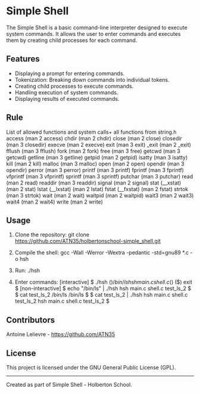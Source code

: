 # Simple Shell

The Simple Shell is a basic command-line interpreter designed to execute system commands. It allows the user to enter commands and executes them by creating child processes for each command.

## Features

- Displaying a prompt for entering commands.
- Tokenization: Breaking down commands into individual tokens.
- Creating child processes to execute commands.
- Handling execution of system commands.
- Displaying results of executed commands.

## Rule

List of allowed functions and system calls+
all functions from string.h
access (man 2 access)
chdir (man 2 chdir)
close (man 2 close)
closedir (man 3 closedir)
execve (man 2 execve)
exit (man 3 exit)
_exit (man 2 _exit)
fflush (man 3 fflush)
fork (man 2 fork)
free (man 3 free)
getcwd (man 3 getcwd)
getline (man 3 getline)
getpid (man 2 getpid)
isatty (man 3 isatty)
kill (man 2 kill)
malloc (man 3 malloc)
open (man 2 open)
opendir (man 3 opendir)
perror (man 3 perror)
printf (man 3 printf)
fprintf (man 3 fprintf)
vfprintf (man 3 vfprintf)
sprintf (man 3 sprintf)
putchar (man 3 putchar)
read (man 2 read)
readdir (man 3 readdir)
signal (man 2 signal)
stat (__xstat) (man 2 stat)
lstat (__lxstat) (man 2 lstat)
fstat (__fxstat) (man 2 fstat)
strtok (man 3 strtok)
wait (man 2 wait)
waitpid (man 2 waitpid)
wait3 (man 2 wait3)
wait4 (man 2 wait4)
write (man 2 write)

## Usage

1. Clone the repository:
git clone https://github.com/ATN35/holbertonschool-simple_shell.git

2. Compile the shell:
gcc -Wall -Werror -Wextra -pedantic -std=gnu89 *.c -o hsh

3. Run:
./hsh

4. Enter commands:
[interactive]
$ ./hsh
($) /bin/ls
hsh main.c shell.c
($)
($) exit
$
[non-interactive]
$ echo "/bin/ls" | ./hsh
hsh main.c shell.c test_ls_2
$
$ cat test_ls_2
/bin/ls
/bin/ls
$
$ cat test_ls_2 | ./hsh
hsh main.c shell.c test_ls_2
hsh main.c shell.c test_ls_2
$


## Contributors

Antoine Lelievre - https://github.com/ATN35

## License

This project is licensed under the GNU General Public License (GPL).

---

Created as part of Simple Shell - Holberton School.
